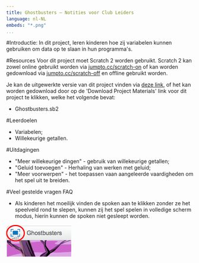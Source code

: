 ```yaml
---
title: Ghostbusters — Notities voor Club Leiders
language: nl-NL
embeds: "*.png"
...
```


#Introductie:
In dit project, leren kinderen hoe zij variabelen kunnen gebruiken om data op te slaan in hun programma's.

#Resources
Voor dit project moet Scratch 2 worden gebruikt. Scratch 2 kan zowel online gebruikt worden via [jumpto.cc/scratch-on](http://jumpto.cc/scratch-on) of kan worden gedownload via [jumpto.cc/scratch-off](http://jumpto.cc/scratch-off) en offline gebruikt worden.

Je kan de uitgewerkte versie van dit project vinden via <a href="http://scratch.mit.edu/projects/60787262/#editor">deze link</a>, of het kan worden gedownload door op de 'Download Project Materials' link voor dit project te klikken, welke het volgende bevat:

+ Ghostbusters.sb2

#Leerdoelen
+ Variabelen;
+ Willekeurige getallen.

#Uitdagingen
+ "Meer willekeurige dingen" - gebruik van willekeurige getallen;
+ "Geluid toevoegen" - Herhaling van werken met geluid;
+ "Meer voorwerpen" - het toepassen vaan aangeleerde vaardigheden om het spel uit te breiden.

#Veel gestelde vragen FAQ
+ Als kinderen het moeilijk vinden de spoken aan te klikken zonder ze het speelveld rond te slepen, kunnen zij het spel spelen in volledige scherm modus, hierin kunnen de spoken niet gesleept worden.

![screenshot](ghost-fullscreen.png)